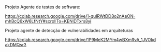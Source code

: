


Projeto Agente de testes de software:

https://colab.research.google.com/drive/1-quIRWtDD8o2nAeON-mhBcQ6xW6LfNtY#scrollTo=KENIDTxrs8yi

Projeto agente de detecção de vulnerabilidades em arquiteturas

https://colab.research.google.com/drive/1P9MeK2MYm4wBXmRvA_1JVOkdakDMQsr3





